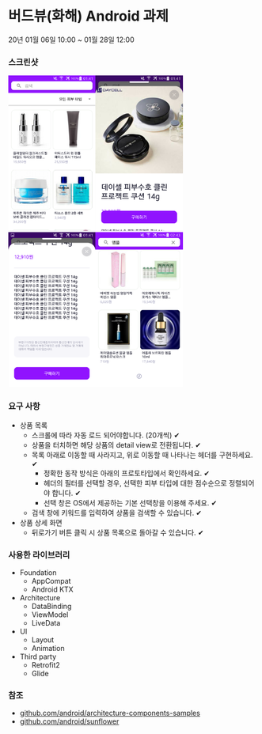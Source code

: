 # 버드뷰(화해) Android 과제

20년 01월 06일 10:00 ~ 01월 28일 12:00

### 스크린샷

<img src="https://github.com/lkw1120/birdview-hwahae-android/blob/master/assets/images/Screenshot_2020-01-28-01-41-03.png" width="35%"><img src="https://github.com/lkw1120/birdview-hwahae-android/blob/master/assets/images/Screenshot_2020-01-28-01-41-21.png" width="35%">
<img src="https://github.com/lkw1120/birdview-hwahae-android/blob/master/assets/images/Screenshot_2020-01-28-01-41-25.png" width="35%"><img src="https://github.com/lkw1120/birdview-hwahae-android/blob/master/assets/images/Screenshot_2020-01-28-02-43-48.png" width="35%">

### 요구 사항

- 상품 목록
  + 스크롤에 따라 자동 로드 되어야합니다. (20개씩) ✔
  + 상품을 터치하면 해당 상품의 detail view로 전환됩니다. ✔
  + 목록 아래로 이동할 때 사라지고, 위로 이동할 때 나타나는 헤더를 구현하세요. ✔
    * 정확한 동작 방식은 아래의 프로토타입에서 확인하세요. ✔
    * 헤더의 필터를 선택할 경우, 선택한 피부 타입에 대한 점수순으로 정렬되어야 합니다. ✔
    * 선택 창은 OS에서 제공하는 기본 선택창을 이용해 주세요. ✔
  + 검색 창에 키워드를 입력하여 상품을 검색할 수 있습니다. ✔
- 상품 상세 화면
  + 뒤로가기 버튼 클릭 시 상품 목록으로 돌아갈 수 있습니다. ✔

### 사용한 라이브러리

- Foundation
  + AppCompat
  + Android KTX
- Architecture
  + DataBinding
  + ViewModel
  + LiveData
- UI
  + Layout
  + Animation
- Third party
  + Retrofit2
  + Glide

### 참조

- [github.com/android/architecture-components-samples](https://github.com/android/architecture-components-samples)
- [github.com/android/sunflower](https://github.com/android/sunflower)
